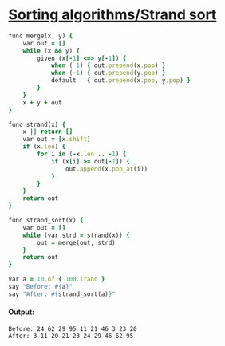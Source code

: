 [1]: https://rosettacode.org/wiki/Sorting_algorithms/Strand_sort

# [Sorting algorithms/Strand sort][1]

```ruby
func merge(x, y) {
    var out = []
    while (x && y) {
        given (x[-1] <=> y[-1]) {
            when ( 1) { out.prepend(x.pop) }
            when (-1) { out.prepend(y.pop) }
            default   { out.prepend(x.pop, y.pop) }
        }
    }
    x + y + out
}

func strand(x) {
    x || return []
    var out = [x.shift]
    if (x.len) {
        for i in (-x.len .. -1) {
            if (x[i] >= out[-1]) {
                out.append(x.pop_at(i))
            }
        }
    }
    return out
}

func strand_sort(x) {
    var out = []
    while (var strd = strand(x)) {
        out = merge(out, strd)
    }
    return out
}

var a = 10.of { 100.irand }
say "Before: #{a}"
say "After: #{strand_sort(a)}"
```

#### Output:
```
Before: 24 62 29 95 11 21 46 3 23 20
After: 3 11 20 21 23 24 29 46 62 95
```

